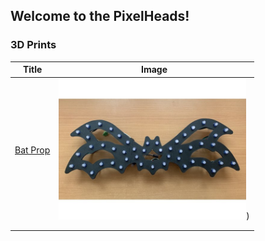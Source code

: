 ## Welcome to the PixelHeads!


### 3D Prints


| Title | Image |
|---|---|
| [Bat Prop](https://www.thingiverse.com/thing:4936060) | <img src="/images/Bat.jpg" alt="Bat Prop" width="300"/>) |
|  |  |
|  |  |

